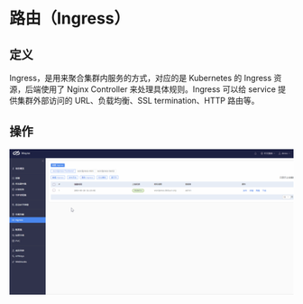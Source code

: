 # 路由（Ingress）


## 定义

Ingress，是用来聚合集群内服务的方式，对应的是 Kubernetes 的 Ingress 资源，后端使用了 Nginx Controller 来处理具体规则。Ingress 可以给 service 提供集群外部访问的 URL、负载均衡、SSL termination、HTTP 路由等。

## 操作

![](../images/ingress.gif?classes=border,shadow)
